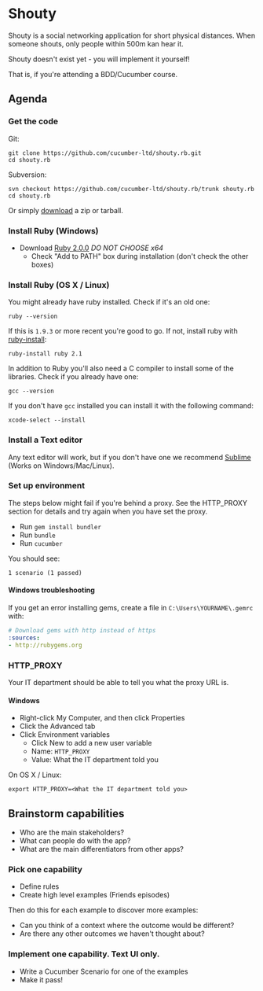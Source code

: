 # Shouty

Shouty is a social networking application for short physical distances.
When someone shouts, only people within 500m kan hear it.

Shouty doesn't exist yet - you will implement it yourself!

That is, if you're attending a BDD/Cucumber course.

## Agenda

### Get the code

Git:

    git clone https://github.com/cucumber-ltd/shouty.rb.git
    cd shouty.rb

Subversion:

    svn checkout https://github.com/cucumber-ltd/shouty.rb/trunk shouty.rb
    cd shouty.rb

Or simply [download](https://github.com/cucumber-ltd/shouty.rb/releases) a zip or tarball.

### Install Ruby (Windows)

* Download [Ruby 2.0.0](http://rubyinstaller.org/downloads/) *DO NOT CHOOSE x64*
  * Check "Add to PATH" box during installation (don't check the other boxes)

### Install Ruby (OS X / Linux)

You might already have ruby installed. Check if it's an old one:

    ruby --version

If this is `1.9.3` or more recent you're good to go. If not, install ruby with
[ruby-install](https://github.com/postmodern/ruby-install):

    ruby-install ruby 2.1

In addition to Ruby you'll also need a C compiler to install some of the libraries. Check if you already have one:

    gcc --version

If you don't have `gcc` installed you can install it with the following command:

    xcode-select --install

### Install a Text editor

Any text editor will work, but if you don't have one we recommend
[Sublime](http://www.sublimetext.com/3) (Works on Windows/Mac/Linux).

### Set up environment

The steps below might fail if you're behind a proxy. See the HTTP_PROXY section
for details and try again when you have set the proxy.

* Run `gem install bundler`
* Run `bundle`
* Run `cucumber`

You should see:

    1 scenario (1 passed)

#### Windows troubleshooting

If you get an error installing gems,
create a file in `C:\Users\YOURNAME\.gemrc` with:

```yaml
# Download gems with http instead of https
:sources:
- http://rubygems.org
```

### HTTP_PROXY

Your IT department should be able to tell you what the proxy URL is.

#### Windows

* Right-click My Computer, and then click Properties
* Click the Advanced tab
* Click Environment variables
  * Click New to add a new user variable
  * Name: `HTTP_PROXY`
  * Value: What the IT department told you

On OS X / Linux:

    export HTTP_PROXY=<What the IT department told you>

## Brainstorm capabilities

* Who are the main stakeholders?
* What can people do with the app?
* What are the main differentiators from other apps?

### Pick one capability

* Define rules
* Create high level examples (Friends episodes)

Then do this for each example to discover more examples:

* Can you think of a context where the outcome would be different?
* Are there any other outcomes we haven't thought about?

### Implement one capability. Text UI only.

* Write a Cucumber Scenario for one of the examples
* Make it pass!
